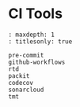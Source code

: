 # CI Tools

```{toctree}
: maxdepth: 1
: titlesonly: true

pre-commit
github-workflows
rtd
packit
codecov
sonarcloud
tmt
```
